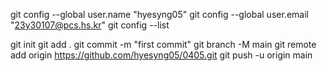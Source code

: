 git config --global user.name "hyesyng05"
git config --global user.email "23y30107@pcs.hs.kr"
git config --list

git init
git add .
git commit -m "first commit"
git branch -M main
git remote add origin https://github.com/hyesyng05/0405.git
git push -u origin main